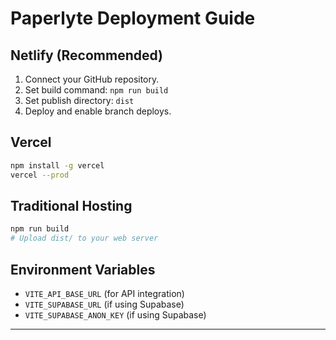 # Paperlyte Deployment Guide

## Netlify (Recommended)

1. Connect your GitHub repository.
2. Set build command: `npm run build`
3. Set publish directory: `dist`
4. Deploy and enable branch deploys.

## Vercel

```bash
npm install -g vercel
vercel --prod
```

## Traditional Hosting

```bash
npm run build
# Upload dist/ to your web server
```

## Environment Variables

- `VITE_API_BASE_URL` (for API integration)
- `VITE_SUPABASE_URL` (if using Supabase)
- `VITE_SUPABASE_ANON_KEY` (if using Supabase)

---
